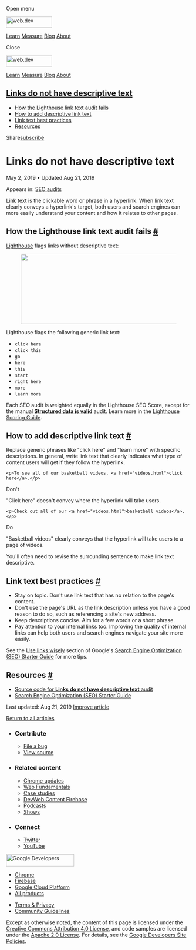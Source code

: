 <span class="w-tooltip w-tooltip--left">Open menu</span>

<a href="/" class="gc-analytics-event header-default__logo-link"><img src="/images/lockup.svg" alt="web.dev" class="header-default__logo" width="125" height="30" /></a>

<a href="/learn/" class="gc-analytics-event header-default__link">Learn</a> <a href="/measure/" class="gc-analytics-event header-default__link">Measure</a> <a href="/blog/" class="gc-analytics-event header-default__link">Blog</a> <a href="/about/" class="gc-analytics-event header-default__link">About</a>

<span class="w-tooltip">Close</span>

<a href="/" class="gc-analytics-event"><img src="/images/lockup.svg" alt="web.dev" class="drawer-default__logo" width="125" height="30" /></a>

<a href="/learn/" class="gc-analytics-event drawer-default__link">Learn</a> <a href="/measure/" class="gc-analytics-event drawer-default__link">Measure</a> <a href="/blog/" class="gc-analytics-event drawer-default__link">Blog</a> <a href="/about/" class="gc-analytics-event drawer-default__link">About</a>

<a href="#links-do-not-have-descriptive-text" class="w-toc__header--link">Links do not have descriptive text</a>
----------------------------------------------------------------------------------------------------------------

-   [How the Lighthouse link text audit fails](#how-the-lighthouse-link-text-audit-fails)
-   [How to add descriptive link text](#how-to-add-descriptive-link-text)
-   [Link text best practices](#link-text-best-practices)
-   [Resources](#resources)

Share<a href="/newsletter/" class="gc-analytics-event w-actions__fab w-actions__fab--subscribe"><span>subscribe</span></a>

Links do not have descriptive text
==================================

May 2, 2019 <span class="w-author__separator">•</span> Updated Aug 21, 2019

<span class="w-post-signpost__title">Appears in:</span> <a href="/lighthouse-seo" class="w-post-signpost__link">SEO audits</a>

Link text is the clickable word or phrase in a hyperlink. When link text clearly conveys a hyperlink's target, both users and search engines can more easily understand your content and how it relates to other pages.

How the Lighthouse link text audit fails <a href="#how-the-lighthouse-link-text-audit-fails" class="w-headline-link">#</a>
--------------------------------------------------------------------------------------------------------------------------

[Lighthouse](https://developers.google.com/web/tools/lighthouse/) flags links without descriptive text:

<figure><img src="https://web-dev.imgix.net/image/tcFciHGuF3MxnTr1y5ue01OGLBn2/hiv184j4TFNCsmqTCTNY.png?auto=format" class="w-screenshot w-screenshot" sizes="(min-width: 800px) 800px, calc(100vw - 48px)" srcset="https://web-dev.imgix.net/image/tcFciHGuF3MxnTr1y5ue01OGLBn2/hiv184j4TFNCsmqTCTNY.png?auto=format&amp;w=200 200w, https://web-dev.imgix.net/image/tcFciHGuF3MxnTr1y5ue01OGLBn2/hiv184j4TFNCsmqTCTNY.png?auto=format&amp;w=228 228w, https://web-dev.imgix.net/image/tcFciHGuF3MxnTr1y5ue01OGLBn2/hiv184j4TFNCsmqTCTNY.png?auto=format&amp;w=260 260w, https://web-dev.imgix.net/image/tcFciHGuF3MxnTr1y5ue01OGLBn2/hiv184j4TFNCsmqTCTNY.png?auto=format&amp;w=296 296w, https://web-dev.imgix.net/image/tcFciHGuF3MxnTr1y5ue01OGLBn2/hiv184j4TFNCsmqTCTNY.png?auto=format&amp;w=338 338w, https://web-dev.imgix.net/image/tcFciHGuF3MxnTr1y5ue01OGLBn2/hiv184j4TFNCsmqTCTNY.png?auto=format&amp;w=385 385w, https://web-dev.imgix.net/image/tcFciHGuF3MxnTr1y5ue01OGLBn2/hiv184j4TFNCsmqTCTNY.png?auto=format&amp;w=439 439w, https://web-dev.imgix.net/image/tcFciHGuF3MxnTr1y5ue01OGLBn2/hiv184j4TFNCsmqTCTNY.png?auto=format&amp;w=500 500w, https://web-dev.imgix.net/image/tcFciHGuF3MxnTr1y5ue01OGLBn2/hiv184j4TFNCsmqTCTNY.png?auto=format&amp;w=571 571w, https://web-dev.imgix.net/image/tcFciHGuF3MxnTr1y5ue01OGLBn2/hiv184j4TFNCsmqTCTNY.png?auto=format&amp;w=650 650w, https://web-dev.imgix.net/image/tcFciHGuF3MxnTr1y5ue01OGLBn2/hiv184j4TFNCsmqTCTNY.png?auto=format&amp;w=741 741w, https://web-dev.imgix.net/image/tcFciHGuF3MxnTr1y5ue01OGLBn2/hiv184j4TFNCsmqTCTNY.png?auto=format&amp;w=845 845w, https://web-dev.imgix.net/image/tcFciHGuF3MxnTr1y5ue01OGLBn2/hiv184j4TFNCsmqTCTNY.png?auto=format&amp;w=964 964w, https://web-dev.imgix.net/image/tcFciHGuF3MxnTr1y5ue01OGLBn2/hiv184j4TFNCsmqTCTNY.png?auto=format&amp;w=1098 1098w, https://web-dev.imgix.net/image/tcFciHGuF3MxnTr1y5ue01OGLBn2/hiv184j4TFNCsmqTCTNY.png?auto=format&amp;w=1252 1252w, https://web-dev.imgix.net/image/tcFciHGuF3MxnTr1y5ue01OGLBn2/hiv184j4TFNCsmqTCTNY.png?auto=format&amp;w=1428 1428w, https://web-dev.imgix.net/image/tcFciHGuF3MxnTr1y5ue01OGLBn2/hiv184j4TFNCsmqTCTNY.png?auto=format&amp;w=1600 1600w" width="800" height="191" /></figure>Lighthouse flags the following generic link text:

-   `click here`
-   `click this`
-   `go`
-   `here`
-   `this`
-   `start`
-   `right here`
-   `more`
-   `learn more`

Each SEO audit is weighted equally in the Lighthouse SEO Score, except for the manual **[Structured data is valid](/structured-data)** audit. Learn more in the [Lighthouse Scoring Guide](https://developers.google.com/web/tools/lighthouse/v3/scoring).

How to add descriptive link text <a href="#how-to-add-descriptive-link-text" class="w-headline-link">#</a>
----------------------------------------------------------------------------------------------------------

Replace generic phrases like "click here" and "learn more" with specific descriptions. In general, write link text that clearly indicates what type of content users will get if they follow the hyperlink.

    <p>To see all of our basketball videos, <a href="videos.html">click here</a>.</p>

Don't

"Click here" doesn't convey where the hyperlink will take users.

    <p>Check out all of our <a href="videos.html">basketball videos</a>.</p>

Do

"Basketball videos" clearly conveys that the hyperlink will take users to a page of videos.

You'll often need to revise the surrounding sentence to make link text descriptive.

Link text best practices <a href="#link-text-best-practices" class="w-headline-link">#</a>
------------------------------------------------------------------------------------------

-   Stay on topic. Don't use link text that has no relation to the page's content.
-   Don't use the page's URL as the link description unless you have a good reason to do so, such as referencing a site's new address.
-   Keep descriptions concise. Aim for a few words or a short phrase.
-   Pay attention to your internal links too. Improving the quality of internal links can help both users and search engines navigate your site more easily.

See the [Use links wisely](https://support.google.com/webmasters/answer/7451184#uselinkswisely) section of Google's [Search Engine Optimization (SEO) Starter Guide](https://support.google.com/webmasters/answer/7451184) for more tips.

Resources <a href="#resources" class="w-headline-link">#</a>
------------------------------------------------------------

-   [Source code for **Links do not have descriptive text** audit](https://github.com/GoogleChrome/lighthouse/blob/master/lighthouse-core/audits/seo/link-text.js)
-   [Search Engine Optimization (SEO) Starter Guide](https://support.google.com/webmasters/answer/7451184)

<span class="w-mr--sm">Last updated: Aug 21, 2019 </span>[Improve article](https://github.com/GoogleChrome/web.dev/blob/master/src/site/content/en/lighthouse-seo/link-text/index.md)

<a href="/lighthouse-seo" class="gc-analytics-event w-article-navigation__link w-article-navigation__link--back w-article-navigation__link--single">Return to all articles</a>

-   ### Contribute

    -   <a href="https://github.com/GoogleChrome/web.dev/issues/new?assignees=&amp;labels=bug&amp;template=bug_report.md&amp;title=" class="w-footer__linkbox-link">File a bug</a>
    -   <a href="https://github.com/googlechrome/web.dev" class="w-footer__linkbox-link">View source</a>

-   ### Related content

    -   <a href="https://blog.chromium.org/" class="w-footer__linkbox-link">Chrome updates</a>
    -   <a href="https://developers.google.com/web/" class="w-footer__linkbox-link">Web Fundamentals</a>
    -   <a href="https://developers.google.com/web/showcase/" class="w-footer__linkbox-link">Case studies</a>
    -   <a href="https://devwebfeed.appspot.com/" class="w-footer__linkbox-link">DevWeb Content Firehose</a>
    -   <a href="/podcasts/" class="w-footer__linkbox-link">Podcasts</a>
    -   <a href="/shows/" class="w-footer__linkbox-link">Shows</a>

-   ### Connect

    -   <a href="https://www.twitter.com/ChromiumDev" class="w-footer__linkbox-link">Twitter</a>
    -   <a href="https://www.youtube.com/user/ChromeDevelopers" class="w-footer__linkbox-link">YouTube</a>

<a href="https://developers.google.com/" class="w-footer__utility-logo-link"><img src="/images/lockup-color.png" alt="Google Developers" class="w-footer__utility-logo" width="185" height="33" /></a>

-   <a href="https://developer.chrome.com/" class="w-footer__utility-link">Chrome</a>
-   <a href="https://firebase.google.com/" class="w-footer__utility-link">Firebase</a>
-   <a href="https://cloud.google.com/" class="w-footer__utility-link">Google Cloud Platform</a>
-   <a href="https://developers.google.com/products" class="w-footer__utility-link">All products</a>

<!-- -->

-   <a href="https://policies.google.com/" class="w-footer__utility-link">Terms &amp; Privacy</a>
-   <a href="/community-guidelines/" class="w-footer__utility-link">Community Guidelines</a>

Except as otherwise noted, the content of this page is licensed under the [Creative Commons Attribution 4.0 License](https://creativecommons.org/licenses/by/4.0/), and code samples are licensed under the [Apache 2.0 License](https://www.apache.org/licenses/LICENSE-2.0). For details, see the [Google Developers Site Policies](https://developers.google.com/terms/site-policies).

